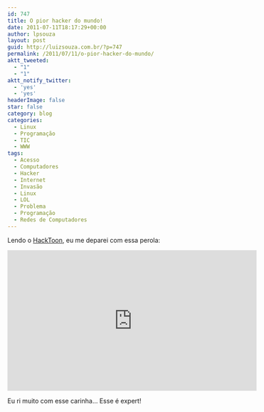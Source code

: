 ```yaml
---
id: 747
title: O pior hacker do mundo!
date: 2011-07-11T18:17:29+00:00
author: lpsouza
layout: post
guid: http://luizsouza.com.br/?p=747
permalink: /2011/07/11/o-pior-hacker-do-mundo/
aktt_tweeted:
  - "1"
  - "1"
aktt_notify_twitter:
  - 'yes'
  - 'yes'
headerImage: false
star: false
category: blog
categories:
  - Linux
  - Programação
  - TIC
  - WWW
tags:
  - Acesso
  - Computadores
  - Hacker
  - Internet
  - Invasão
  - Linux
  - LOL
  - Problema
  - Programação
  - Redes de Computadores
---
```

Lendo o [HackToon](https://hacktoon.com/), eu me deparei com essa perola:

<iframe width="560" height="315" src="https://www.youtube-nocookie.com/embed/oJagxe-Gvpw" frameborder="0" allow="accelerometer; autoplay; encrypted-media; gyroscope; picture-in-picture" allowfullscreen></iframe>

Eu ri muito com esse carinha... Esse é expert!
